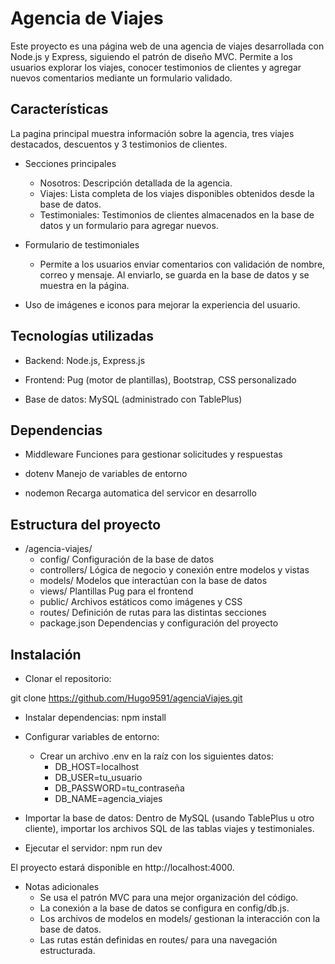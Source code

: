 # Agencia de Viajes

Este proyecto es una página web de una agencia de viajes desarrollada con Node.js y Express, siguiendo el patrón de diseño MVC. 
Permite a los usuarios explorar los viajes, conocer testimonios de clientes y agregar nuevos comentarios mediante un formulario validado.

## Características
La pagina principal muestra información sobre la agencia, tres viajes destacados, descuentos y 3 testimonios de clientes.

- Secciones principales
  - Nosotros: Descripción detallada de la agencia.
  - Viajes: Lista completa de los viajes disponibles obtenidos desde la base de datos.
  - Testimoniales: Testimonios de clientes almacenados en la base de datos y un formulario para agregar nuevos.

- Formulario de testimoniales
  - Permite a los usuarios enviar comentarios con validación de nombre, correo y mensaje. Al enviarlo, se guarda en la base de datos y se muestra en la página.

- Uso de imágenes e iconos para mejorar la experiencia del usuario.

## Tecnologías utilizadas

- Backend: Node.js, Express.js

- Frontend: Pug (motor de plantillas), Bootstrap, CSS personalizado

- Base de datos: MySQL (administrado con TablePlus)

## Dependencias
- Middleware
  Funciones para gestionar solicitudes y respuestas
  
- dotenv
  Manejo de variables de entorno
  
- nodemon
  Recarga automatica del servicor en desarrollo

## Estructura del proyecto

- /agencia-viajes/
  - config/         Configuración de la base de datos
  - controllers/    Lógica de negocio y conexión entre modelos y vistas
  - models/         Modelos que interactúan con la base de datos
  - views/          Plantillas Pug para el frontend
  - public/         Archivos estáticos como imágenes y CSS
  - routes/         Definición de rutas para las distintas secciones
  - package.json    Dependencias y configuración del proyecto

## Instalación

- Clonar el repositorio:

git clone https://github.com/Hugo9591/agenciaViajes.git

- Instalar dependencias:
npm install

- Configurar variables de entorno:
  - Crear un archivo .env en la raíz con los siguientes datos:
    - DB_HOST=localhost
    - DB_USER=tu_usuario
    - DB_PASSWORD=tu_contraseña
    - DB_NAME=agencia_viajes

- Importar la base de datos:
Dentro de MySQL (usando TablePlus u otro cliente), importar los archivos SQL de las tablas viajes y testimoniales.

- Ejecutar el servidor:
npm run dev

El proyecto estará disponible en http://localhost:4000.

- Notas adicionales
  - Se usa el patrón MVC para una mejor organización del código.
  - La conexión a la base de datos se configura en config/db.js.
  - Los archivos de modelos en models/ gestionan la interacción con la base de datos.
  - Las rutas están definidas en routes/ para una navegación estructurada.

